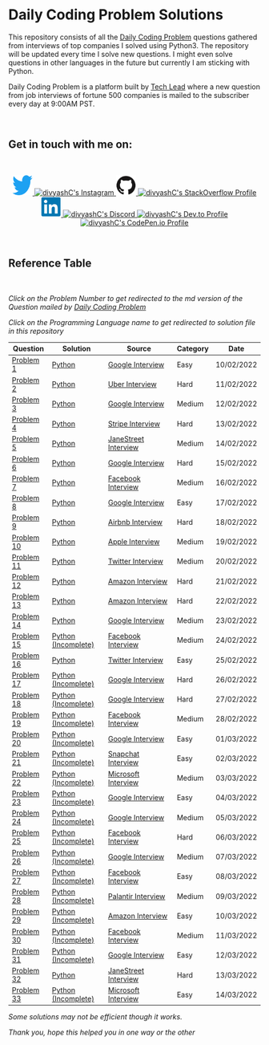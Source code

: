 # Daily Coding Problem Solutions

This repository consists of all the [Daily Coding Problem](https://www.dailycodingproblem.com/) questions gathered from interviews of top companies I solved using Python3. The repository will be updated every time I solve new questions. I might even solve questions in other languages in the future but currently I am sticking with Python.

Daily Coding Problem is a platform built by [Tech Lead](https://www.youtube.com/c/TechLead/) where a new question from job interviews of fortune 500 companies is mailed to the subscriber every day at 9:00AM PST.

<br/>

## Get in touch with me on:

<br/>

<p align="center">
 <a href="https://twitter.com/dork_v2" target="_blank">
  <img src="https://github.com/devicons/devicon/blob/master/icons/twitter/twitter-original.svg" alt="divyashC's Twitter" width="40" height="40"/>     
 </a>
 <a href="https://www.instagram.com/dork_v3.0/" target="_blank">
  <img src="https://raw.githubusercontent.com/rahuldkjain/github-profile-readme-generator/master/src/images/icons/Social/instagram.svg" alt="divyashC's Instagram" width="40" height="40" />    
 </a>
 <a href="https://github.com/divyashC/" target="_blank">
  <img src="https://github.com/devicons/devicon/blob/master/icons/github/github-original.svg" alt="divyashC's GitHub"  width="40" height="40"/>    
 </a>
 <a href="https://stackoverflow.com/users/15124365" target="_blank">
  <img src="https://raw.githubusercontent.com/rahuldkjain/github-profile-readme-generator/master/src/images/icons/Social/stack-overflow.svg" alt="divyashC's StackOverflow Profile"  width="40" height="40"/>    
 </a>
 <a href="https://www.linkedin.com/in/divyashc/" target="_blank">
  <img src="https://github.com/devicons/devicon/blob/master/icons/linkedin/linkedin-original.svg" alt="divyashC's LinkedIn"  width="40" height="40"/>    
 </a>
 <a href="https://discord.com/users/Dork#0448" target="_blank">
  <img src="https://raw.githubusercontent.com/rahuldkjain/github-profile-readme-generator/master/src/images/icons/Social/discord.svg" alt="divyashC's Discord"  width="40" height="40"/>
 </a>
 <a href="https://dev.to/divyashc" target="_blank">
  <img src="https://raw.githubusercontent.com/rahuldkjain/github-profile-readme-generator/master/src/images/icons/Social/devto.svg" alt="divyashC's Dev.to Profile"  width="40" height="40"/>    
 </a>
 <a href="https://codepen.io/divyashc" target="_blank">
  <img src="https://raw.githubusercontent.com/rahuldkjain/github-profile-readme-generator/master/src/images/icons/Social/codepen.svg" alt="divyashC's CodePen.io Profile"  width="40" height="40"/>    
 </a>
</p>

<br/>

## Reference Table

<br/>

_Click on the Problem Number to get redirected to the md version of the Question mailed by [Daily Coding Problem](https://www.dailycodingproblem.com/)_

_Click on the Programming Language name to get redirected to solution file in this repository_

| **Question**                                                                                    | **Solution**                                                                                             | **Source**                                        | **Category** | **Date**   |
| ----------------------------------------------------------------------------------------------- | -------------------------------------------------------------------------------------------------------- | ------------------------------------------------- | ------------ | ---------- |
| [Problem 1](https://github.com/divyashC/daily_coding_problem/blob/main/Problem_01/question.md)  | [Python](https://github.com/divyashC/daily_coding_problem/blob/main/Problem_01/solution.py)              | [Google Interview](https://www.google.com/)       | Easy         | 10/02/2022 |
| [Problem 2](https://github.com/divyashC/daily_coding_problem/blob/main/Problem_02/question.md)  | [Python](https://github.com/divyashC/daily_coding_problem/blob/main/Problem_02/solution.py)              | [Uber Interview](https://www.uber.com/in/en/)     | Hard         | 11/02/2022 |
| [Problem 3](https://github.com/divyashC/daily_coding_problem/blob/main/Problem_03/question.md)  | [Python](https://github.com/divyashC/daily_coding_problem/blob/main/Problem_03/solution.py)              | [Google Interview](https://www.google.com/)       | Medium       | 12/02/2022 |
| [Problem 4](https://github.com/divyashC/daily_coding_problem/blob/main/Problem_04/question.md)  | [Python](https://github.com/divyashC/daily_coding_problem/blob/main/Problem_04/solution.py)              | [Stripe Interview](https://www.stripe.com/)       | Hard         | 13/02/2022 |
| [Problem 5](https://github.com/divyashC/daily_coding_problem/blob/main/Problem_05/question.md)  | [Python](https://github.com/divyashC/daily_coding_problem/blob/main/Problem_05/solution.py)              | [JaneStreet Interview](https://janestreet.com/)   | Medium       | 14/02/2022 |
| [Problem 6](https://github.com/divyashC/daily_coding_problem/blob/main/Problem_06/question.md)  | [Python](https://github.com/divyashC/daily_coding_problem/blob/main/Problem_06/solution.py)              | [Google Interview](https://www.google.com/)       | Hard         | 15/02/2022 |
| [Problem 7](https://github.com/divyashC/daily_coding_problem/blob/main/Problem_07/question.md)  | [Python](https://github.com/divyashC/daily_coding_problem/blob/main/Problem_07/solution.py)              | [Facebook Interview](https://www.facebook.com/)   | Medium       | 16/02/2022 |
| [Problem 8](https://github.com/divyashC/daily_coding_problem/blob/main/Problem_08/question.md)  | [Python](https://github.com/divyashC/daily_coding_problem/blob/main/Problem_08/solution.py)              | [Google Interview](https://www.google.com/)       | Easy         | 17/02/2022 |
| [Problem 9](https://github.com/divyashC/daily_coding_problem/blob/main/Problem_09/question.md)  | [Python](https://github.com/divyashC/daily_coding_problem/blob/main/Problem_09/solution.py)              | [Airbnb Interview](https://www.airbnb.com/)       | Hard         | 18/02/2022 |
| [Problem 10](https://github.com/divyashC/daily_coding_problem/blob/main/Problem_10/question.md) | [Python](https://github.com/divyashC/daily_coding_problem/blob/main/Problem_10/solution.py)              | [Apple Interview](https://www.apple.com/)         | Medium       | 19/02/2022 |
| [Problem 11](https://github.com/divyashC/daily_coding_problem/blob/main/Problem_11/question.md) | [Python](https://github.com/divyashC/daily_coding_problem/blob/main/Problem_11/solution.py)              | [Twitter Interview](https://www.twitter.com/)     | Medium       | 20/02/2022 |
| [Problem 12](https://github.com/divyashC/daily_coding_problem/blob/main/Problem_12/question.md) | [Python](https://github.com/divyashC/daily_coding_problem/blob/main/Problem_12/solution.py)              | [Amazon Interview](https://www.amazon.com/)       | Hard         | 21/02/2022 |
| [Problem 13](https://github.com/divyashC/daily_coding_problem/blob/main/Problem_13/question.md) | [Python](https://github.com/divyashC/daily_coding_problem/blob/main/Problem_13/solution.py)              | [Amazon Interview](https://www.amazon.com/)       | Hard         | 22/02/2022 |
| [Problem 14](https://github.com/divyashC/daily_coding_problem/blob/main/Problem_14/question.md) | [Python](https://github.com/divyashC/daily_coding_problem/blob/main/Problem_14/solution.py)              | [Google Interview](https://www.google.com/)       | Medium       | 23/02/2022 |
| [Problem 15](https://github.com/divyashC/daily_coding_problem/blob/main/Problem_15/question.md) | [Python (Incomplete)](https://github.com/divyashC/daily_coding_problem/blob/main/Problem_15/solution.py) | [Facebook Interview](https://www.facebook.com/)   | Medium       | 24/02/2022 |
| [Problem 16](https://github.com/divyashC/daily_coding_problem/blob/main/Problem_16/question.md) | [Python](https://github.com/divyashC/daily_coding_problem/blob/main/Problem_16/solution.py)              | [Twitter Interview](https://www.twitter.com/)     | Easy         | 25/02/2022 |
| [Problem 17](https://github.com/divyashC/daily_coding_problem/blob/main/Problem_17/question.md) | [Python (Incomplete)](https://github.com/divyashC/daily_coding_problem/blob/main/Problem_17/solution.py) | [Google Interview](https://www.google.com/)       | Hard         | 26/02/2022 |
| [Problem 18](https://github.com/divyashC/daily_coding_problem/blob/main/Problem_18/question.md) | [Python (Incomplete)](https://github.com/divyashC/daily_coding_problem/blob/main/Problem_18/solution.py) | [Google Interview](https://www.google.com/)       | Hard         | 27/02/2022 |
| [Problem 19](https://github.com/divyashC/daily_coding_problem/blob/main/Problem_19/question.md) | [Python (Incomplete)](https://github.com/divyashC/daily_coding_problem/blob/main/Problem_19/solution.py) | [Facebook Interview](https://www.facebook.com/)   | Medium       | 28/02/2022 |
| [Problem 20](https://github.com/divyashC/daily_coding_problem/blob/main/Problem_20/question.md) | [Python (Incomplete)](https://github.com/divyashC/daily_coding_problem/blob/main/Problem_20/solution.py) | [Google Interview](https://www.google.com/)       | Easy         | 01/03/2022 |
| [Problem 21](https://github.com/divyashC/daily_coding_problem/blob/main/Problem_21/question.md) | [Python (Incomplete)](https://github.com/divyashC/daily_coding_problem/blob/main/Problem_21/solution.py) | [Snapchat Interview](https://www.snapchat.com/)   | Easy         | 02/03/2022 |
| [Problem 22](https://github.com/divyashC/daily_coding_problem/blob/main/Problem_22/question.md) | [Python (Incomplete)](https://github.com/divyashC/daily_coding_problem/blob/main/Problem_22/solution.py) | [Microsoft Interview](https://www.microsoft.com/) | Medium       | 03/03/2022 |
| [Problem 23](https://github.com/divyashC/daily_coding_problem/blob/main/Problem_23/question.md) | [Python (Incomplete)](https://github.com/divyashC/daily_coding_problem/blob/main/Problem_23/solution.py) | [Google Interview](https://www.google.com/)       | Easy         | 04/03/2022 |
| [Problem 24](https://github.com/divyashC/daily_coding_problem/blob/main/Problem_24/question.md) | [Python (Incomplete)](https://github.com/divyashC/daily_coding_problem/blob/main/Problem_24/solution.py) | [Google Interview](https://www.google.com/)       | Medium       | 05/03/2022 |
| [Problem 25](https://github.com/divyashC/daily_coding_problem/blob/main/Problem_25/question.md) | [Python (Incomplete)](https://github.com/divyashC/daily_coding_problem/blob/main/Problem_25/solution.py) | [Facebook Interview](https://www.facebook.com/)   | Hard         | 06/03/2022 |
| [Problem 26](https://github.com/divyashC/daily_coding_problem/blob/main/Problem_26/question.md) | [Python (Incomplete)](https://github.com/divyashC/daily_coding_problem/blob/main/Problem_26/solution.py) | [Google Interview](https://www.google.com/)       | Medium       | 07/03/2022 |
| [Problem 27](https://github.com/divyashC/daily_coding_problem/blob/main/Problem_27/question.md) | [Python (Incomplete)](https://github.com/divyashC/daily_coding_problem/blob/main/Problem_27/solution.py) | [Facebook Interview](https://www.facebook.com/)   | Easy         | 08/03/2022 |
| [Problem 28](https://github.com/divyashC/daily_coding_problem/blob/main/Problem_28/question.md) | [Python (Incomplete)](https://github.com/divyashC/daily_coding_problem/blob/main/Problem_28/solution.py) | [Palantir Interview](https://www.palantir.com/)   | Medium       | 09/03/2022 |
| [Problem 29](https://github.com/divyashC/daily_coding_problem/blob/main/Problem_29/question.md) | [Python (Incomplete)](https://github.com/divyashC/daily_coding_problem/blob/main/Problem_29/solution.py) | [Amazon Interview](https://www.amazon.com/)       | Easy         | 10/03/2022 |
| [Problem 30](https://github.com/divyashC/daily_coding_problem/blob/main/Problem_30/question.md) | [Python (Incomplete)](https://github.com/divyashC/daily_coding_problem/blob/main/Problem_30/solution.py) | [Facebook Interview](https://www.facebook.com/)   | Medium       | 11/03/2022 |
| [Problem 31](https://github.com/divyashC/daily_coding_problem/blob/main/Problem_31/question.md) | [Python (Incomplete)](https://github.com/divyashC/daily_coding_problem/blob/main/Problem_31/solution.py) | [Google Interview](https://www.google.com/)       | Easy         | 12/03/2022 |
| [Problem 32](https://github.com/divyashC/daily_coding_problem/blob/main/Problem_32/question.md) | [Python](https://github.com/divyashC/daily_coding_problem/blob/main/Problem_32/solution.py)              | [JaneStreet Interview](https://janestreet.com/)   | Hard         | 13/03/2022 |
| [Problem 33](https://github.com/divyashC/daily_coding_problem/blob/main/Problem_33/question.md) | [Python (Incomplete)](https://github.com/divyashC/daily_coding_problem/blob/main/Problem_33/solution.py) | [Microsoft Interview](https://www.microsoft.com/) | Easy         | 14/03/2022 |

_Some solutions may not be efficient though it works._

_Thank you, hope this helped you in one way or the other_
